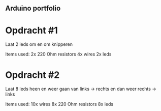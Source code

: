 ## Arduino portfolio
# Opdracht #1 
Laat 2 leds om en om knipperen

Items used:
2x 220 Ohm resistors
4x wires
2x leds

# Opdracht #2
Laat 8 leds heen en weer gaan van links -> rechts en  dan weer rechts -> links

Items used:
10x wires
8x 220 Ohm resistors
8x leds

